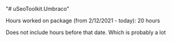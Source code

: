 "# uSeoToolkit.Umbraco" 

Hours worked on package (from 2/12/2021 - today):
20 hours

Does not include hours before that date. Which is probably a lot
